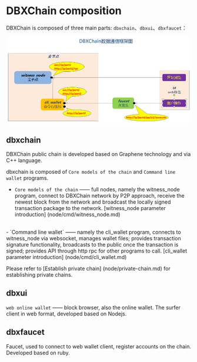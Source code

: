 # DBXChain composition

DBXChain is composed of three main parts: `dbxchain`、`dbxui`、`dbxfaucet`：

![](dbxchain.png)

## <b>dbxchain</b>

DBXChain public chain is developed based on Graphene technology and via C++ language.

dbxchain is composed of `Core models of the chain` and `Command line wallet` programs.

- `Core models of the chain` —— full nodes, namely the witness_node program, connect to DBXChain network by P2P approach, receive the newest block from the network and broadcast the locally signed transaction package to the network. [witness_node parameter introduction] (node/cmd/witness_node.md) 
<br>
- `Command line wallet` —— namely the cli_wallet program, connects to witness_node via websocket, manages wallet files; provides transaction signature functionality, broadcasts to the public once the transaction is signed; provides API through http rpc for other programs to call. [cli_wallet parameter introduction] (node/cmd/cli_wallet.md)

Please refer to [Establish private chain] (node/private-chain.md) for establishing private chains.

## <b>dbxui</b>

`web online wallet` —— block browser, also the online wallet. The surfer client in web format, developed based on Nodejs.

## <b>dbxfaucet</b>

Faucet, used to connect to web wallet client, register accounts on the chain. Developed based on ruby.
